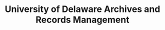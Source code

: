 ---
layout: repo
title: "University of Delaware Archives and Records Management"
id: 16171
permalink: repos/16171/
---